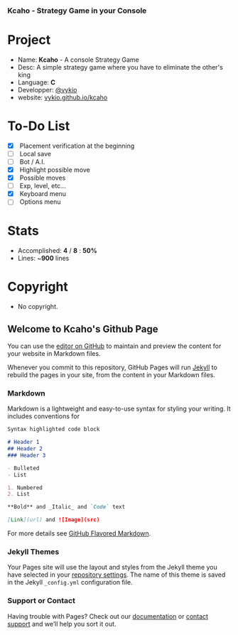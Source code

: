 ### Kcaho - Strategy Game in your Console

# Project
- Name: **Kcaho** - A console Strategy Game
- Desc: A simple strategy game where you have to eliminate the other's king
- Language: **C**
- Developper: [@vykio](https://github.com/vykio)
- website: [vykio.github.io/kcaho](https://vykio.github.io/kcaho-strategy-game/)

# To-Do List
- [x] <space> Placement verification at the beginning
- [ ] &nbsp;Local save
- [ ] &nbsp;Bot / A.I.
- [x] &nbsp;Highlight possible move
- [x] &nbsp;Possible moves
- [ ] &nbsp;Exp, level, etc...
- [x] &nbsp;Keyboard menu
- [ ] &nbsp;Options menu

# Stats 
- Accomplished: **4** / **8** : **50%**
- Lines: ~**900** lines

# Copyright
- No copyright.


## Welcome to Kcaho's Github Page

You can use the [editor on GitHub](https://github.com/vykio/kcaho-strategy-game/edit/master/index.md) to maintain and preview the content for your website in Markdown files.

Whenever you commit to this repository, GitHub Pages will run [Jekyll](https://jekyllrb.com/) to rebuild the pages in your site, from the content in your Markdown files.

### Markdown

Markdown is a lightweight and easy-to-use syntax for styling your writing. It includes conventions for

```markdown
Syntax highlighted code block

# Header 1
## Header 2
### Header 3

- Bulleted
- List

1. Numbered
2. List

**Bold** and _Italic_ and `Code` text

[Link](url) and ![Image](src)
```

For more details see [GitHub Flavored Markdown](https://guides.github.com/features/mastering-markdown/).

### Jekyll Themes

Your Pages site will use the layout and styles from the Jekyll theme you have selected in your [repository settings](https://github.com/vykio/kcaho-strategy-game/settings). The name of this theme is saved in the Jekyll `_config.yml` configuration file.

### Support or Contact

Having trouble with Pages? Check out our [documentation](https://help.github.com/categories/github-pages-basics/) or [contact support](https://github.com/contact) and we’ll help you sort it out.
